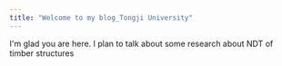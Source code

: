 ```yaml
---
title: "Welcome to my blog_Tongji University"
---
```


I'm glad you are here. I plan to talk about some research about NDT of timber structures
